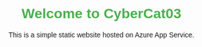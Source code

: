 <!DOCTYPE html>
<html lang="en">
<head>
    <meta charset="UTF-8">
    <meta name="viewport" content="width=device-width, initial-scale=1.0">
    <title>My Static Website</title>
    <style>
        body { font-family: Arial, sans-serif; text-align: center; }
        h1 { color: #4CAF50; }
    </style>
</head>
<body>
    <h1>Welcome to CyberCat03</h1>
    <p>This is a simple static website hosted on Azure App Service.</p>
</body>
</html>

